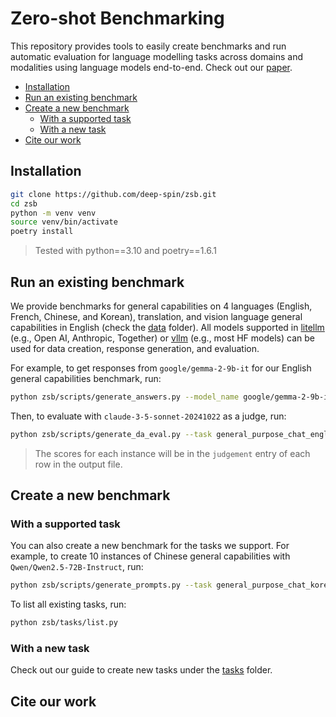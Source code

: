 # Zero-shot Benchmarking
This repository provides tools to easily create benchmarks and run automatic evaluation for language modelling tasks across domains and modalities using language models end-to-end. 
Check out our [paper]().

- [Installation](#installation)
- [Run an existing benchmark](#run-an-existing-benchmark)
- [Create a new benchmark](#create-a-new-benchmark)
  - [With a supported task](#with-a-supported-task)
  - [With a new task](#with-a-new-task)
- [Cite our work](#cite-our-work)

## Installation
```bash
git clone https://github.com/deep-spin/zsb.git
cd zsb
python -m venv venv
source venv/bin/activate
poetry install
```
> Tested with python==3.10 and poetry==1.6.1

## Run an existing benchmark
We provide benchmarks for general capabilities on 4 languages (English, French, Chinese, and Korean), translation, and vision language general capabilities in English (check the [data](https://github.com/deep-spin/zsb/tree/main/data) folder).
All models supported in [litellm](https://github.com/BerriAI/litellm) (e.g., Open AI, Anthropic, Together) or [vllm](https://github.com/vllm-project/vllm) (e.g., most HF models) can be used for data creation, response generation, and evaluation.

For example, to get responses from `google/gemma-2-9b-it` for our English general capabilities benchmark, run:

```bash
python zsb/scripts/generate_answers.py --model_name google/gemma-2-9b-it --model_type vllm --prompts_path data/general_capabilities_english.jsonl --output_path example_answers.jsonl
```

Then, to evaluate with `claude-3-5-sonnet-20241022` as a judge, run:

```bash
python zsb/scripts/generate_da_eval.py --task general_purpose_chat_english --model_name claude-3-5-sonnet-20241022 --model_type litellm --answers_path example_answers.jsonl --output_path example_judgments.jsonl
```
> The scores for each instance will be in the `judgement` entry of each row in the output file.

## Create a new benchmark

### With a supported task

You can also create a new benchmark for the tasks we support. For example, to create 10 instances of Chinese general capabilities with `Qwen/Qwen2.5-72B-Instruct`, run:

```bash
python zsb/scripts/generate_prompts.py --task general_purpose_chat_korean --n_prompts 10 --model_name Qwen/Qwen2.5-72B-Instruct --model_type vllm --output_path example_dataset.jsonl --seed 42 --model_args "{'proper_model_args':{'tensor_parallel_size':4},'sampling_params':{'temperature':0,'max_tokens':8192}}"
```

To list all existing tasks, run:

```bash
python zsb/tasks/list.py
```

### With a new task

Check out our guide to create new tasks under the [tasks](https://github.com/deep-spin/zsb/tree/main/zsb/tasks) folder.

## Cite our work

```bibtex
```